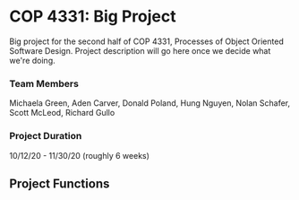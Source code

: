 # COP 4331: Big Project
Big project for the second half of COP 4331, Processes of Object Oriented Software Design. Project description will go here once we decide what we're doing.

### Team Members
Michaela Green, Aden Carver, Donald Poland, Hung Nguyen, Nolan Schafer, Scott McLeod, Richard Gullo

### Project Duration
10/12/20 - 11/30/20 (roughly 6 weeks)

## Project Functions
